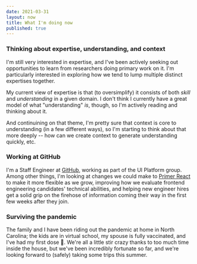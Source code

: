 ```yaml
---
date: 2021-03-31
layout: now
title: What I'm doing now
published: true
---
```


### Thinking about expertise, understanding, and context

I'm still very interested in expertise, and I've been actively seeking out opportunities to learn from researchers doing primary work on it. I'm particularly interested in exploring how we tend to lump multiple distinct expertises together.

My current view of expertise is that (to oversimplify) it consists of both _skill_ and _understanding_ in a given domain. I don't think I currently have a great model of what "understanding" _is_, though, so I'm actively reading and thinking about it.

And continuining on that theme, I'm pretty sure that context is core to understanding (in a few different ways), so I'm starting to think about that more deeply -- how can we create context to generate understanding quickly, etc.

### Working at GitHub

I'm a Staff Engineer at [GitHub](https://github.com/), working as part of the UI Platform group. Among other things, I'm looking at changes we could make to [Primer React](https://primer.style/components/) to make it more flexible as we grow, improving how we evaluate frontend engineering candidates' technical abilities, and helping new engineer hires get a solid grip on the firehose of information coming their way in the first few weeks after they join.

### Surviving the pandemic

The family and I have been riding out the pandemic at home in North Carolina; the kids are in virtual school, my spouse is fully vaccinated, and I've had my first dose 💉. We're all a little stir crazy thanks to too much time inside the house, but we've been incredibly fortunate so far, and we're looking forward to (safely) taking some trips this summer.

